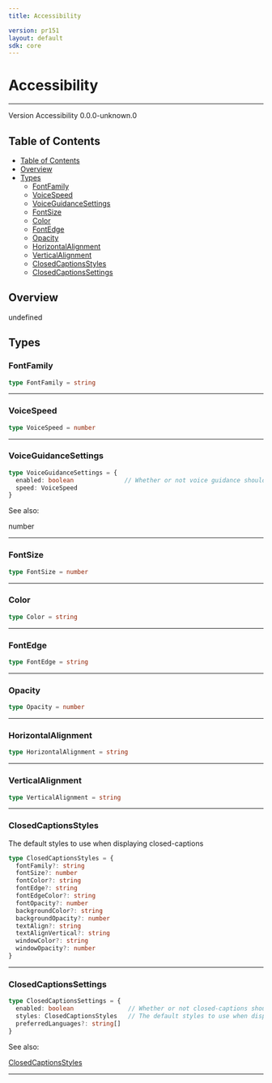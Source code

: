 ```yaml
---
title: Accessibility

version: pr151
layout: default
sdk: core
---
```


# Accessibility
---
Version Accessibility 0.0.0-unknown.0

## Table of Contents
   - [Table of Contents](#table-of-contents)
   - [Overview](#overview)
   - [Types](#types)
     - [FontFamily](#fontfamily)
     - [VoiceSpeed](#voicespeed)
     - [VoiceGuidanceSettings](#voiceguidancesettings)
     - [FontSize](#fontsize)
     - [Color](#color)
     - [FontEdge](#fontedge)
     - [Opacity](#opacity)
     - [HorizontalAlignment](#horizontalalignment)
     - [VerticalAlignment](#verticalalignment)
     - [ClosedCaptionsStyles](#closedcaptionsstyles)
     - [ClosedCaptionsSettings](#closedcaptionssettings)


## Overview
 undefined

## Types

### FontFamily



```typescript
type FontFamily = string
```



---
### VoiceSpeed



```typescript
type VoiceSpeed = number
```



---
### VoiceGuidanceSettings



```typescript
type VoiceGuidanceSettings = {
  enabled: boolean              // Whether or not voice guidance should be enabled by default
  speed: VoiceSpeed
}
```

See also: 

number

---
### FontSize



```typescript
type FontSize = number
```



---
### Color



```typescript
type Color = string
```



---
### FontEdge



```typescript
type FontEdge = string
```



---
### Opacity



```typescript
type Opacity = number
```



---
### HorizontalAlignment



```typescript
type HorizontalAlignment = string
```



---
### VerticalAlignment



```typescript
type VerticalAlignment = string
```



---
### ClosedCaptionsStyles

The default styles to use when displaying closed-captions

```typescript
type ClosedCaptionsStyles = {
  fontFamily?: string
  fontSize?: number
  fontColor?: string
  fontEdge?: string
  fontEdgeColor?: string
  fontOpacity?: number
  backgroundColor?: string
  backgroundOpacity?: number
  textAlign?: string
  textAlignVertical?: string
  windowColor?: string
  windowOpacity?: number
}
```



---
### ClosedCaptionsSettings



```typescript
type ClosedCaptionsSettings = {
  enabled: boolean               // Whether or not closed-captions should be enabled by default
  styles: ClosedCaptionsStyles   // The default styles to use when displaying closed-captions
  preferredLanguages?: string[]
}
```

See also: 

[ClosedCaptionsStyles](#closedcaptionsstyles)

---